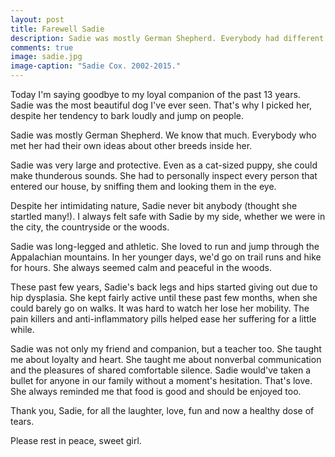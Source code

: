```yaml
---
layout: post
title: Farewell Sadie
description: Sadie was mostly German Shepherd. Everybody had different guesses about the other breeds inside her. 
comments: true
image: sadie.jpg
image-caption: "Sadie Cox. 2002-2015."
---
```

Today I'm saying goodbye to my loyal companion of the past 13 years.  Sadie was the most beautiful dog I've ever seen.  That's why I picked her, despite her tendency to bark loudly and jump on people.

Sadie was mostly German Shepherd.  We know that much.  Everybody who met her had their own ideas about other breeds inside her. 

Sadie was very large and protective.  Even as a cat-sized puppy, she could make thunderous sounds.  She had to personally inspect every person that entered our house, by sniffing them and looking them in the eye.

Despite her intimidating nature, Sadie never bit anybody (thought she startled many!).  I always felt safe with Sadie by my side, whether we were in the city, the countryside or the woods.

Sadie was long-legged and athletic.  She loved to run and jump through the Appalachian mountains. In her younger days, we'd go on trail runs and hike for hours.  She always seemed calm and peaceful in the woods.

These past few years, Sadie's back legs and hips started giving out due to hip dysplasia.  She kept fairly active until these past few months, when she could barely go on walks.  It was hard to watch her lose her mobility. The pain killers and anti-inflammatory pills helped ease her suffering for a little while.

Sadie was not only my friend and companion, but a teacher too.  She taught me about loyalty and heart.  She taught me about nonverbal communication and the pleasures of shared comfortable silence.  Sadie would've taken a bullet for anyone in our family without a moment's hesitation.  That's love.  She always reminded me that food is good and should be enjoyed too.

Thank you, Sadie, for all the laughter, love, fun and now a healthy dose of tears.

Please rest in peace, sweet girl.
